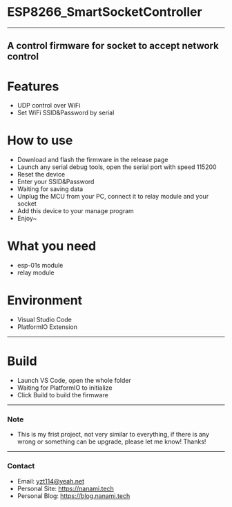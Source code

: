 # ESP8266_SmartSocketController  
---  
## A control firmware for socket to accept network control  
  
# Features  
 - UDP control over WiFi  
 - Set WiFi SSID&Password by serial  
  
# How to use  
 - Download and flash the firmware in the release page  
 - Launch any serial debug tools, open the serial port with speed 115200  
 - Reset the device  
 - Enter your SSID&Password  
 - Waiting for saving data  
 - Unplug the MCU from your PC, connect it to relay module and your socket  
 - Add this device to your manage program  
 - Enjoy~  
    
# What you need  
 - esp-01s module  
 - relay module  
  
# Environment  
 - Visual Studio Code  
 - PlatformIO Extension  
---  
# Build  
 - Launch VS Code, open the whole folder  
 - Waiting for PlatformIO to initialize  
 - Click Build to build the firmware  
---  
### Note  
 - This is my frist project, not very similar to everything, if there is any wrong or something can be upgrade, please let me know! Thanks!  
---  
### Contact  
 - Email: yzt114@yeah.net  
 - Personal Site: https://nanami.tech
 - Personal Blog: https://blog.nanami.tech